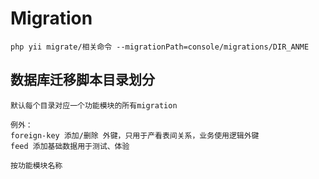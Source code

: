 # Migration
    php yii migrate/相关命令 --migrationPath=console/migrations/DIR_ANME
## 数据库迁移脚本目录划分
    默认每个目录对应一个功能模块的所有migration
    
    例外：
    foreign-key 添加/删除 外键，只用于产看表间关系，业务使用逻辑外键
    feed 添加基础数据用于测试、体验
    
    按功能模块名称
